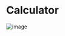 # Calculator
![image](https://github.com/furkanhelp/Calculator/assets/128845535/cd876faa-f145-4a30-81b1-65e7ad8dbdf1)
